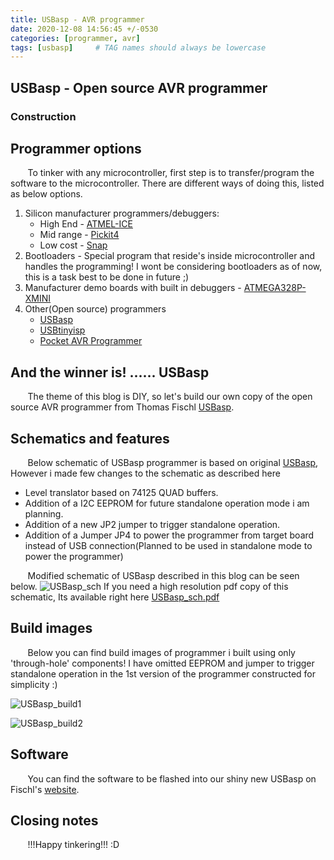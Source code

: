 ```yaml
---
title: USBasp - AVR programmer
date: 2020-12-08 14:56:45 +/-0530
categories: [programmer, avr]
tags: [usbasp]     # TAG names should always be lowercase
---
```


## USBasp - Open source AVR programmer
### Construction

## Programmer options
&nbsp;&nbsp;&nbsp;&nbsp;&nbsp;&nbsp; To tinker with any microcontroller, first step is to transfer/program the software to the microcontroller. There are different ways of doing this, listed as below options.
1. Silicon manufacturer programmers/debuggers:
   - High End  - [ATMEL-ICE](https://www.microchip.com/DevelopmentTools/ProductDetails/PartNO/ATATMEL-ICE)
   - Mid range - [Pickit4](https://www.microchip.com/DevelopmentTools/ProductDetails/PartNO/PG164140)
   - Low cost  - [Snap](https://www.microchip.com/DevelopmentTools/ProductDetails/PartNO/PG164100)
2. Bootloaders - Special program that reside's inside microcontroller and handles the programming! I wont be considering bootloaders as of now, this is a task best to be done in future ;)
3. Manufacturer demo boards with built in debuggers - [ATMEGA328P-XMINI](https://www.microchip.com/DevelopmentTools/ProductDetails/PartNO/ATMEGA328P-XMINI)
4. Other(Open source) programmers
   - [USBasp](https://www.fischl.de/usbasp/)
   - [USBtinyisp](https://learn.adafruit.com/usbtinyisp)
   - [Pocket AVR Programmer](https://www.sparkfun.com/products/9825)

## And the winner is! ...... USBasp
&nbsp;&nbsp;&nbsp;&nbsp;&nbsp;&nbsp; The theme of this blog is DIY, so let's build our own copy of the open source AVR programmer from Thomas Fischl [USBasp](https://www.fischl.de/usbasp/).

## Schematics and features
&nbsp;&nbsp;&nbsp;&nbsp;&nbsp;&nbsp; Below schematic of USBasp programmer is based on original [USBasp](https://www.fischl.de/usbasp/), However i made few changes to the schematic as described here
   - Level translator based on 74125 QUAD buffers.
   - Addition of a I2C EEPROM for future standalone operation mode i am planning.
   - Addition of a new JP2 jumper to trigger standalone operation.
   - Addition of a Jumper JP4 to power the programmer from target board instead of USB connection(Planned to be used in standalone mode to power the programmer)


&nbsp;&nbsp;&nbsp;&nbsp;&nbsp;&nbsp; Modified schematic of USBasp described in this blog can be seen below.
![USBasp_sch](https://user-images.githubusercontent.com/75629402/102087480-ead71200-3e19-11eb-8884-068c5b7db494.png)
If you need a high resolution pdf copy of this schematic, Its available right here [USBasp_sch.pdf](https://github.com/Maven-Labs-In/blog/files/5689978/USBasp_sch.pdf)

## Build images
&nbsp;&nbsp;&nbsp;&nbsp;&nbsp;&nbsp; Below you can find build images of programmer i built using only 'through-hole' components! I have omitted EEPROM and jumper to trigger standalone operation in the 1st version of the programmer constructed for simplicity :)

![USBasp_build1](https://user-images.githubusercontent.com/75629402/102102554-3eeaf200-3e2c-11eb-894c-504e75b3274a.png)

![USBasp_build2](https://user-images.githubusercontent.com/75629402/102102602-4d390e00-3e2c-11eb-8b53-cb151460a55f.png)

## Software
&nbsp;&nbsp;&nbsp;&nbsp;&nbsp;&nbsp; You can find the software to be flashed into our shiny new USBasp on Fischl's [website](https://www.fischl.de/usbasp/usbasp.2011-05-28.tar.gz).

## Closing notes
&nbsp;&nbsp;&nbsp;&nbsp;&nbsp;&nbsp; !!!Happy tinkering!!! :D